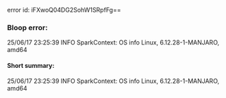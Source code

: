error id: iFXwoQ04DG2SohW1SRpfFg==
### Bloop error:

25/06/17 23:25:39 INFO SparkContext: OS info Linux, 6.12.28-1-MANJARO, amd64
#### Short summary: 

25/06/17 23:25:39 INFO SparkContext: OS info Linux, 6.12.28-1-MANJARO, amd64